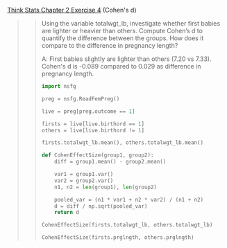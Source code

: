 [Think Stats Chapter 2 Exercise 4](http://greenteapress.com/thinkstats2/html/thinkstats2003.html#toc24) (Cohen's d)

>> Using the variable totalwgt_lb, investigate whether first babies are lighter or heavier than others. Compute Cohen’s d to quantify the difference between the groups. How does it compare to the difference in pregnancy length?
>>
>> A: First babies slightly are lighter than others (7.20 vs 7.33). Cohen's d is -0.089 compared to 0.029 as difference in pregnancy length.
>>
>> ```python
>> import nsfg
>> 
>> preg = nsfg.ReadFemPreg()
>> 
>> live = preg[preg.outcome == 1]
>> 
>> firsts = live[live.birthord == 1]
>> others = live[live.birthord != 1]
>> 
>> firsts.totalwgt_lb.mean(), others.totalwgt_lb.mean()
>> 
>> def CohenEffectSize(group1, group2):
>>     diff = group1.mean() - group2.mean()
>> 
>>     var1 = group1.var()
>>     var2 = group2.var()
>>     n1, n2 = len(group1), len(group2)
>> 
>>     pooled_var = (n1 * var1 + n2 * var2) / (n1 + n2)
>>     d = diff / np.sqrt(pooled_var)
>>     return d
>> 
>> CohenEffectSize(firsts.totalwgt_lb, others.totalwgt_lb)
>> 
>> CohenEffectSize(firsts.prglngth, others.prglngth)
>> ```

